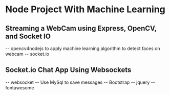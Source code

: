 # Node Project With Machine Learning
## Streaming a WebCam using Express, OpenCV, and Socket IO
-- opencv4nodejs to apply machine learning algorithm to detect faces on webcam
-- socket.io

## Socket.io Chat App Using Websockets
-- websocket
-- Use MySql to save messages
-- Bootstrap
-- jquery
-- fontawesome

